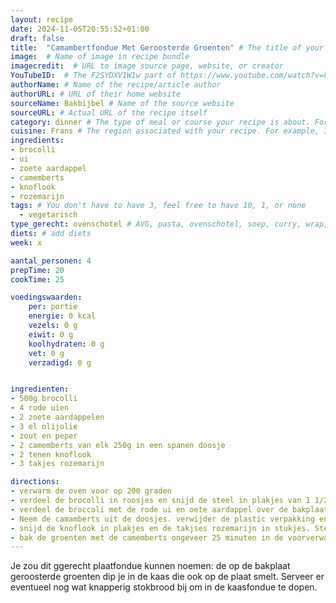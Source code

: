 ```yaml
---
layout: recipe
date: 2024-11-05T20:55:52+01:00
draft: false
title:  "Camambertfondue Met Geroosterde Groenten" # The title of your awesome recipe
image:  # Name of image in recipe bundle
imagecredit:  # URL to image source page, website, or creator
YouTubeID:  # The F2SYDXV1W1w part of https://www.youtube.com/watch?v=F2SYDXV1W1w
authorName: # Name of the recipe/article author
authorURL: # URL of their home website
sourceName: Bakbijbel # Name of the source website
sourceURL: # Actual URL of the recipe itself
category: dinner # The type of meal or course your recipe is about. For example: "dinner", "entree", or "dessert".
cuisine: Frans # The region associated with your recipe. For example, Italiaans, Mediterraans", or Eigen.
ingredients:
- brocolli
- ui
- zoete aardappel
- camemberts
- knoflook
- rozemarijn
tags: # You don't have to have 3, feel free to have 10, 1, or none
  - vegetarisch
type_gerecht: ovenschotel # AVG, pasta, ovenschotel, soep, curry, wrap, etc.
diets: # add diets
week: x

aantal_personen: 4
prepTime: 20
cookTime: 25

voedingswaarden:
    per: portie
    energie: 0 kcal
    vezels: 0 g
    eiwit: 0 g
    koolhydraten: 0 g
    vet: 0 g
    verzadigd: 0 g


ingredienten:
- 500g brocolli
- 4 rode uien
- 2 zoete aardappelen
- 3 el olijolie
- zout en peper
- 2 camemberts van elk 250g in een spanen doosje
- 2 tenen knoflook
- 3 takjes rozemarijn

directions:
- verwarm de oven voor op 200 graden
- verdeel de brocolli in roosjes en snijd de steel in plakjes van 1 1/2 centimeter. Snijd de zoete aardapppelen in in stukjes van 1 1/2 centimeter en de rode ui in partjes van 2 centimeter.
- verdeel de broccoli met de rode ui en oete aardappel over de bakplaat bekleed met bakpapier. Besprenkel met olijfolie. Bestrooi met zout en peper naar smaak.
- Neem de camamberts uit de doosjes. verwijder de plastic verpakking en leg de kazen terug in de onderste helften van de spanen doosjes. maak in de bovenkant van de kazen enkele insneden.
- snijd de knoflook in plakjes en de takjses rozemarijn in stukjes. Steek de knoflook en rozemarijn in de kaas en zet de camamberts tusen de groenten.
- bak de groenten met de camemberts ongeveer 25 minuten in de voorverwarmde oven, tot de groenten gaar zijn en de kaas is gesmolten.
---
```


Je zou dit ggerecht plaatfondue kunnen noemen: de op de bakplaat geroosterde groenten dip je in de kaas die ook op de plaat smelt. Serveer er eventueel nog wat knapperig stokbrood bij om in de kaasfondue te dopen.
